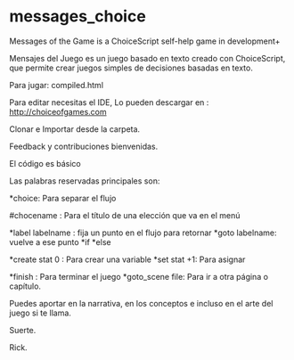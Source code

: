# messages_choice
Messages of the Game is a ChoiceScript self-help game in development+

Mensajes del Juego es un juego basado en texto creado con ChoiceScript, que permite crear juegos simples de decisiones basadas en texto. 

Para jugar: compiled.html 

Para editar necesitas el IDE, Lo pueden descargar en : http://choiceofgames.com 

Clonar e Importar desde la carpeta. 

Feedback y contribuciones bienvenidas. 

El código es básico

Las palabras reservadas principales son:



*choice: Para separar el flujo

#chocename : Para el título de una elección que va en el menú

*label labelname : fija un punto en el flujo para retornar
*goto labelname: vuelve a ese punto
*if 
*else

*create stat 0 : Para crear una variable
*set stat +1: Para asignar

*finish : Para terminar el juego
*goto_scene file: Para ir a otra página o capítulo. 


Puedes aportar en la narrativa, en los conceptos e incluso en el arte del juego si te llama. 

Suerte.

Rick. 
